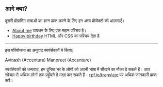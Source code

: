 ## आगे क्या?

दूसरी प्रोग्रामिंग भाषाओं का ज्ञान प्राप्त करने के लिए इन अन्य प्रोजेक्टों को आज़माएँ।

- [About me](https://projects.raspberrypi.org/hi-IN/projects/about-me?utm_source=pathway&utm_medium=whatnext&utm_campaign=projects) पायथन के लिए एक महान परिचय है।
- [Happy birthday](https://projects.raspberrypi.org/hi-IN/projects/happy-birthday?utm_source=pathway&utm_medium=whatnext&utm_campaign=projects) HTML और CSS का परिचय देता है

***

इस परियोजना का अनुवाद स्वयंसेवकों ने किया:

Avinash (Accenture)
Manpreet (Accenture)

स्वयंसेवकों को धन्यवाद, हम दुनिया भर के लोगों को अपनी भाषा में सीखने का मौका दे सकते हैं। आप स्वेच्छा से अधिक लोगों तक पहुँचने में मदद कर सकते हैं - [rpf.io/translate](https://rpf.io/translate) पर अधिक जानकारी प्राप्त करें।